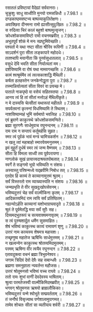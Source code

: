

  
रसातलं प्रविष्टायां वैदेह्यां सर्ववानराः।  
चुक्रुशुः साधु साध्वीति मुनयो रामसन्निधौ ॥ 7.98.1 ॥   
दण्डकाष्ठमवष्टभ्य बाष्पव्याकुलितेक्षणः।  
अवाक्छिरा दीनमना रामो ह्यासीत्सुदुःखितः ॥ 7.98.2 ॥   
स रुदित्वा चिरं कालं बहुशो बाष्पमुत्सृजन्।  
क्रोधशोकसमाविष्टो रामो वचनमब्रवीत् ॥ 7.98.3 ॥   
अभूतपूर्वं शोकं मे मनः स्प्रष्टुमिवेच्छति।  
पश्यतो मे यथा नष्टा सीता श्रीरिव रूपिणी ॥ 7.98.4 ॥   
साऽदर्शनं पुरा सीता लङ्कापारे महोदधेः।  
ततश्चापि मयानीता किं पुनर्वसुधातलात् ॥ 7.98.5 ॥   
वसुधे देवि भवति सीता निर्यात्यतां मम।  
दर्शयिष्यामि वा रोषं यथा मामवगच्छसि ॥ 7.98.6 ॥   
कामं श्वश्रूर्ममैव त्वं त्वत्सकाशाद्धि मैथिली।  
कर्षता हलहस्तेन जनकेनोद्धृता पुरा ॥ 7.98.7 ॥   
तस्मान्निर्यात्यतां सीता विवरं वा प्रयच्छ मे।  
पाताले नाकपृष्ठे वा वसेयं सहितस्तया ॥ 7.98.8 ॥   
आनय त्वं हि तां सीतां मत्तोऽहं मैथिलीकृते।  
न मे दास्यसि चेत्सीतां यथारूपां महीतले ॥ 7.98.9 ॥   
सपर्वतवनां कृत्स्नां विधमिष्यामि ते स्थितम्।  
नाशयिष्याम्यहं भूमिं सर्वमापो भवत्विह ॥ 7.98.10 ॥   
एवं ब्रुवाणे काकुत्स्थे क्रोधशोकसमन्विते।  
ब्रह्मा सुरगणैः सार्धमुवाच रघुनन्दनम् ॥ 7.98.11 ॥   
राम राम न सन्तापं कर्तुमर्हसि सुव्रत।  
स्मर त्वं पूर्वकं भावं मन्त्रं चामित्रकर्शन ॥ 7.98.12 ॥   
न खलु त्वां महाबाहो स्मारयेयमनुत्तमम्।  
इमं मुहूर्तं दुर्धर्ष स्मर त्वं जन्म वैष्णवम् ॥ 7.98.13 ॥   
सीता हि विमला साध्वी तव पूर्वपरायणा।  
नागलोकं सुखं प्रायात्त्वदाश्रयतपोबलात् ॥ 7.98.14 ॥   
स्वर्गे ते सङ्गमो भूयो भविष्यति न संशयः।  
अस्यास्तु परिषन्मध्ये यद्ब्रवीमि निबोध तत् ॥ 7.98.15 ॥   
एतदेव हि काव्यं ते काव्यानामुत्तमं श्रुतम्।  
सर्वं विस्तरतो राम व्याख्यास्यति न संशयः ॥ 7.98.16 ॥   
जन्मप्रभृति ते वीर सुखदुःखोपसेवनम्।  
भविष्यदुत्तरं चेह सर्वं वाल्मीकिना कृतम् ॥ 7.98.17 ॥   
आदिकाव्यमिदं राम त्वयि सर्वं प्रतिष्ठितम्।  
नह्यन्योऽर्हति काव्यानां यशोभाग्राघवादृते ॥ 7.98.18 ॥   
श्रुतं ते पूर्वमेतद्धि मया सर्वं सुरैः सह।  
दिव्यमद्भुतरूपं च सत्यवाक्यमनावृतम् ॥ 7.98.19 ॥   
स त्वं पुरुषशार्दूल धर्मेण सुसमाहितः।  
शेषं भविष्यं काकुत्स्थ काव्यं रामायणं शृणु ॥ 7.98.20 ॥   
उत्तरं नाम काव्यस्य शेषमत्र महायशः।  
तच्छृणुष्व महातेज ऋषिभिः सार्धमुत्तमम् ॥ 7.98.21 ॥   
न खल्वन्येन काकुत्स्थ श्रोतव्यमिदमुत्तमम्।  
परमम् ऋषिणा वीर त्वयैव रघुनन्दन ॥ 7.98.22 ॥   
एतावदुक्त्वा वचनं ब्रह्मा त्रिभुवनेश्वरः।  
जगाम त्रिदिवं देवो देवैः सह सबान्धवैः ॥ 7.98.23 ॥   
ब्रह्मणा समनुज्ञाता न्यवर्तन्त महौजसः।  
उत्तरं श्रोतुमनसो भविष्यं यच्च राघवे ॥ 7.98.24 ॥   
ततो रामः शुभां वाणीं देवदेवस्य भाषिताम्।  
श्रुत्वा परमतेजस्वी वाल्मीकिमिदमब्रवीत् ॥ 7.98.25 ॥   
भगवन् श्रोतुमनस ऋषयो ब्राह्मलौकिकाः।  
भविष्यदुत्तरं यन्मे श्वोभूते सम्प्रवर्तताम् ॥ 7.98.26 ॥   
तं जनौघं विसृज्याथ पर्णशालामुपागमत्।  
तामेव शोचतः सीतां सा व्यतीयाय शर्वरी ॥ 7.98.27 ॥   

